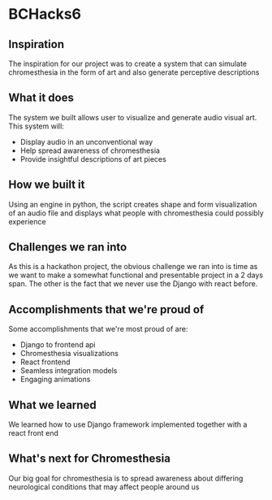 # BCHacks6

## Inspiration
The inspiration for our project was to create a system that can simulate chromesthesia in the form of art and also generate perceptive descriptions

## What it does
The system we built allows user to visualize and generate audio visual art. This system will:
- Display audio in an unconventional way
- Help spread awareness of chromesthesia
- Provide insightful descriptions of art pieces

## How we built it
Using an engine in python, the script creates shape and form visualization of an audio file and displays what people with chromesthesia could possibly experience

## Challenges we ran into
As this is a hackathon project, the obvious challenge we ran into is time as we want to make a somewhat functional and presentable project in a 2 days span. The other is the fact that we never use the Django with react before.

## Accomplishments that we're proud of
Some accomplishments that we're most proud of are:
- Django to frontend api
- Chromesthesia visualizations
- React frontend
- Seamless integration models
- Engaging animations

## What we learned
We learned how to use Django framework implemented together with a react front end
## What's next for Chromesthesia
Our big goal for chromesthesia is to spread awareness about differing neurological conditions that may affect people around us
